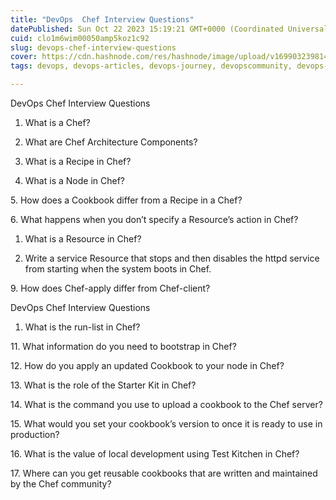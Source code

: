 ```yaml
---
title: "DevOps  Chef Interview Questions"
datePublished: Sun Oct 22 2023 15:19:21 GMT+0000 (Coordinated Universal Time)
cuid: clo1m6wim00050amp5koz1c92
slug: devops-chef-interview-questions
cover: https://cdn.hashnode.com/res/hashnode/image/upload/v1699032398149/ae7d79b3-b95b-4bdc-9f85-c62d203e79c2.png
tags: devops, devops-articles, devops-journey, devopscommunity, devops-chef

---
```


DevOps Chef Interview Questions

1. What is a Chef?
    
2. What are Chef Architecture Components?
    
3. What is a Recipe in Chef?
    
4. What is a Node in Chef?
    

5. How does a Cookbook differ from a Recipe in a Chef?

6. What happens when you don’t specify a Resource’s action in Chef?

1. What is a Resource in Chef?
    
2. Write a service Resource that stops and then disables the httpd service from starting when the system boots in Chef.
    

9. How does Chef-apply differ from Chef-client?

DevOps Chef Interview Questions

1. What is the run-list in Chef?
    

11. What information do you need to bootstrap in Chef?

12. How do you apply an updated Cookbook to your node in Chef?

13. What is the role of the Starter Kit in Chef?

14. What is the command you use to upload a cookbook to the Chef server?

15. What would you set your cookbook’s version to once it is ready to use in production?

16. What is the value of local development using Test Kitchen in Chef?

17. Where can you get reusable cookbooks that are written and maintained by the Chef community?